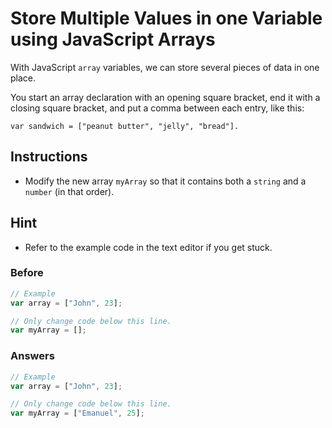 # Store Multiple Values in one Variable using JavaScript Arrays

With JavaScript `array` variables, we can store several pieces of data
in one place.

You start an array declaration with an opening square bracket,
end it with a closing square bracket, and put a comma between each
entry, like this:

`var sandwich = ["peanut butter", "jelly", "bread"].`

## Instructions
 - Modify the new array `myArray` so that it contains both a `string` and a
 `number` (in that order).

## Hint
 - Refer to the example code in the text editor if you get stuck.

### Before

```javascript
// Example
var array = ["John", 23];

// Only change code below this line.
var myArray = [];
```

### Answers

```javascript
// Example
var array = ["John", 23];

// Only change code below this line.
var myArray = ["Emanuel", 25];
```
